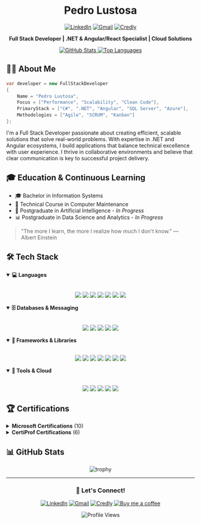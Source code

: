 <div align="center">

# Pedro Lustosa

[![LinkedIn](https://img.shields.io/badge/-Pedro%20Lustosa-0077B5?style=for-the-badge&logo=Linkedin&logoColor=white)](https://www.linkedin.com/in/pedro-henrique-lustosa-e-silva-29b827144)
[![Gmail](https://img.shields.io/badge/-pedroeternalss@gmail.com-D14836?style=for-the-badge&logo=Gmail&logoColor=white)](mailto:pedroeternalss@gmail.com)
[![Credly](https://img.shields.io/badge/Credly-0073b1?style=for-the-badge&logo=credly&logoColor=white)](https://www.credly.com/users/pedrolustosaengineer)

**Full Stack Developer | .NET & Angular/React Specialist | Cloud Solutions**

<p>
  <a href="https://github.com/Pedrolustosa/github-readme-stats">
    <img height="180em" src="https://github-readme-stats.vercel.app/api?username=Pedrolustosa&theme=tokyonight&show_icons=true" alt="GitHub Stats"/>
  </a>
  <a href="https://github.com/Pedrolustosa/github-readme-stats">
    <img height="180em" src="https://github-readme-stats.vercel.app/api/top-langs/?username=Pedrolustosa&&layout=compact&theme=tokyonight" alt="Top Languages"/>
  </a> 
</p>

</div>

## 👨‍💻 About Me

```csharp
var developer = new FullStackDeveloper
{
    Name = "Pedro Lustosa",
    Focus = ["Performance", "Scalability", "Clean Code"],
    PrimaryStack = ["C#", ".NET", "Angular", "SQL Server", "Azure"],
    Methodologies = ["Agile", "SCRUM", "Kanban"]
};
```

I'm a Full Stack Developer passionate about creating efficient, scalable solutions that solve real-world problems. With expertise in .NET and Angular ecosystems, I build applications that balance technical excellence with user experience. I thrive in collaborative environments and believe that clear communication is key to successful project delivery.

## 🎓 Education & Continuous Learning

- 🎓 Bachelor in Information Systems
- 🔧 Technical Course in Computer Maintenance
- 🤖 Postgraduate in Artificial Intelligence - *In Progress*
- 📊 Postgraduate in Data Science and Analytics - *In Progress*

> "The more I learn, the more I realize how much I don't know." — Albert Einstein

## 🛠️ Tech Stack

<details open>
<summary><b>💻 Languages</b></summary>
<br>
<p align="center">
  <img src="https://img.shields.io/badge/C%23-239120?style=for-the-badge&logo=c-sharp&logoColor=white" />
  <img src="https://img.shields.io/badge/TypeScript-007ACC?style=for-the-badge&logo=typescript&logoColor=white" />
  <img src="https://img.shields.io/badge/JavaScript-F7DF1E?style=for-the-badge&logo=javascript&logoColor=black" />
  <img src="https://img.shields.io/badge/Python-FFD43B?style=for-the-badge&logo=python&logoColor=blue" />
  <img src="https://img.shields.io/badge/HTML5-E34F26?style=for-the-badge&logo=html5&logoColor=white" />
  <img src="https://img.shields.io/badge/CSS3-1572B6?style=for-the-badge&logo=css3&logoColor=white" />
  <img src="https://img.shields.io/badge/JSON-5E5C5C?style=for-the-badge&logo=json&logoColor=white" />
</p>
</details>

<details open>
<summary><b>🗄️ Databases & Messaging</b></summary>
<br>
<p align="center">
  <img src="https://img.shields.io/badge/Microsoft%20SQL%20Server-CC2927?style=for-the-badge&logo=microsoft%20sql%20server&logoColor=white" />
  <img src="https://img.shields.io/badge/Oracle-F80000?style=for-the-badge&logo=oracle&logoColor=black" />
  <img src="https://img.shields.io/badge/Redis-%23DD0031.svg?&style=for-the-badge&logo=redis&logoColor=white" />
  <img src="https://img.shields.io/badge/RabbitMQ-%23FF6600.svg?&style=for-the-badge&logo=rabbitmq&logoColor=white" />
  <img src="https://img.shields.io/badge/SQLite-07405E?style=for-the-badge&logo=sqlite&logoColor=white" />
</p>
</details>

<details open>
<summary><b>🧩 Frameworks & Libraries</b></summary>
<br>
<p align="center">
  <img src="https://img.shields.io/badge/.NET-512BD4?style=for-the-badge&logo=dotnet&logoColor=white" />
  <img src="https://img.shields.io/badge/Angular-DD0031?style=for-the-badge&logo=angular&logoColor=white" />
  <img src="https://img.shields.io/badge/React-20232A?style=for-the-badge&logo=react&logoColor=61DAFB" />
  <img src="https://img.shields.io/badge/AngularJS-E23237?style=for-the-badge&logo=angularjs&logoColor=white" />
  <img src="https://img.shields.io/badge/Bootstrap-563D7C?style=for-the-badge&logo=bootstrap&logoColor=white" />
  <img src="https://img.shields.io/badge/Xunit-2ECC71?style=for-the-badge&logo=visual%20studio&logoColor=white" />
  <img src="https://img.shields.io/badge/JWT-000000?style=for-the-badge&logo=JSON%20web%20tokens&logoColor=white" />
</p>
</details>

<details open>
<summary><b>🔧 Tools & Cloud</b></summary>
<br>
<p align="center">
  <img src="https://img.shields.io/badge/Microsoft%20Azure-0089D6?style=for-the-badge&logo=microsoft-azure&logoColor=white" />
  <img src="https://img.shields.io/badge/Docker-2CA5E0?style=for-the-badge&logo=docker&logoColor=white" />
  <img src="https://img.shields.io/badge/Git-F05032?style=for-the-badge&logo=git&logoColor=white" />
  <img src="https://img.shields.io/badge/Visual%20Studio-5C2D91?style=for-the-badge&logo=visual%20studio&logoColor=white" />
  <img src="https://img.shields.io/badge/Visual%20Studio%20Code-0078D4?style=for-the-badge&logo=visual%20studio%20code&logoColor=white" />
</p>
</details>

## 🏆 Certifications

<details>
  <summary><b>Microsoft Certifications</b> (10)</summary>
  <br>
  <p align="center">
    <img src="images/microsoft-certified-azure-fundamentals-2022.png" width="100px" alt="Azure Fundamentals">
    <img src="images/azure-data-fundamentals.png" width="100px" alt="Azure Data Fundamentals">
    <img src="images/microsoft-certified-security-compliance-and-identity-fundamentals.png" width="100px" alt="Security, Compliance and Identity Fundamentals">
    <img src="images/mta-software-development-fundamentals-certified-2022.png" width="100px" alt="Software Development Fundamentals">
    <img src="images/mta-database-fundamentals-certified-2022.png" width="100px" alt="Database Fundamentals">
  </p>
  <p align="center">
    <img src="images/mta-html5-application-development-fundamentals-certified-2022.png" width="100px" alt="HTML5 App Dev Fundamentals">
    <img src="images/mta-introduction-to-programming-using-javascript-certified-2022.png" width="100px" alt="Programming with JavaScript">
    <img src="images/mta-introduction-to-programming-using-html-and-css-certified-2021.png" width="100px" alt="HTML & CSS Fundamentals">
    <img src="images/mta-mobility-and-device-fundamentals-certified-2022.png" width="100px" alt="Mobility and Device Fundamentals">
    <img src="images/mta-security-fundamentals-certified-2022.png" width="100px" alt="Security Fundamentals">
  </p>
</details>

<details>
  <summary><b>CertiProf Certifications</b> (6)</summary>
  <br>
  <p align="center">
    <img src="images/Scrum Foundation Professional Certification(SFPC).png" width="100px" alt="Scrum Foundation Certificate">
    <img src="images/kanban-essentials-professional-certificate-kepc.png" width="100px" alt="Kanban Essentials Certificate">
    <img src="images/design-sprint-professional-certification-dspc.png" width="100px" alt="Design Sprint Professional Certification">
    <img src="images/fundamentos-na-lei-geral-de-protecao-de-dados-lgpdf.png" width="100px" alt="LGPD Certificate">
    <img src="images/remote-work-and-virtual-collaboration-professional-certificate-rwvcpc.png" width="100px" alt="Remote Work Certificate">
    <img src="images/lifelong-learning.png" width="100px" alt="Lifelong Learning Certificate">
  </p>
</details>

## 📊 GitHub Stats

<p align="center">
  <img src="https://github-profile-trophy.vercel.app/?username=Pedrolustosa&theme=tokyonight&row=1&column=6" alt="trophy" />
</p>

---

<div align="center">

### 💬 Let's Connect!

[![LinkedIn](https://img.shields.io/badge/-Pedro%20Lustosa-0077B5?style=for-the-badge&logo=Linkedin&logoColor=white)](https://www.linkedin.com/in/pedro-henrique-lustosa-e-silva-29b827144)
[![Gmail](https://img.shields.io/badge/-pedroeternalss@gmail.com-D14836?style=for-the-badge&logo=Gmail&logoColor=white)](mailto:pedroeternalss@gmail.com)
[![Credly](https://img.shields.io/badge/Credly-0073b1?style=for-the-badge&logo=credly&logoColor=white)](https://www.credly.com/users/pedrolustosaengineer)
[![Buy me a coffee](https://img.shields.io/badge/Buy%20me%20a%20coffee-e17055?style=for-the-badge&logo=buy-me-a-coffee&logoColor=2C3A47)](https://www.buymeacoffee.com/pedrolustosa)

<img src="https://komarev.com/ghpvc/?username=Pedrolustosa&style=flat-square" alt="Profile Views"/>

</div>
